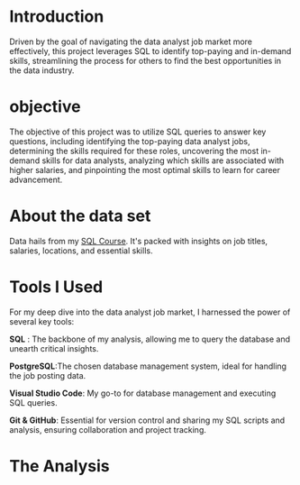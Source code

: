 # Introduction

Driven by the goal of navigating the data analyst job market more effectively, this project leverages SQL to identify top-paying and in-demand skills, streamlining the process for others to find the best opportunities in the data industry.

# objective 

The objective of this project was to utilize SQL queries to answer key questions, including identifying the top-paying data analyst jobs, determining the skills required for these roles, uncovering the most in-demand skills for data analysts, analyzing which skills are associated with higher salaries, and pinpointing the most optimal skills to learn for career advancement.

# About the data set 

Data hails from my [SQL Course](https://github.com/rotland/Rotimi/tree/main/sql_load). It's packed with insights on job titles, salaries, locations, and essential skills.


# Tools I Used

For my deep dive into the data analyst job market, I harnessed the power of several key tools:

**SQL** : The backbone of my analysis, allowing me to query the database and unearth critical insights.

**PostgreSQL**:The chosen database management system, ideal for handling the job posting data.

**Visual Studio Code**: My go-to for database management and executing SQL queries.

**Git & GitHub**: Essential for version control and sharing my SQL scripts and analysis, ensuring collaboration and project tracking.

# The Analysis
